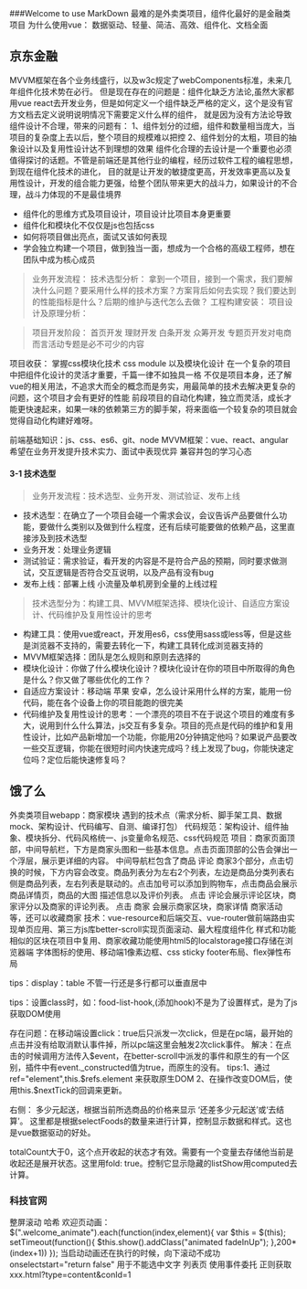 ###Welcome to use MarkDown
最难的是外卖类项目，组件化最好的是金融类项目
为什么使用vue：
数据驱动、轻量、简洁、高效、组件化、文档全面

## 京东金融
MVVM框架在各个业务线盛行，以及w3c规定了webComponents标准，未来几年组件化技术势在必行。
但是现在存在的问题是：组件化缺乏方法论,虽然大家都用vue react去开发业务，但是如何定义一个组件缺乏严格的定义，这个是没有官方文档去定义说明说明情况下需要定义什么样的组件，
就是因为没有方法论导致组件设计不合理，带来的问题有： 
1、组件划分的过细，组件和数量相当庞大，当项目的复杂度上去以后，整个项目的规模难以把控
2、组件划分的太粗，项目的抽象设计以及复用性设计达不到理想的效果
组件化合理的去设计是一个重要也必须值得探讨的话题。不管是前端还是其他行业的编程，经历过软件工程的编程思想，到现在组件化技术的进化，
目的就是让开发的敏捷度更高，开发效率更高以及复用性设计，开发的组合能力更强，给整个团队带来更大的战斗力，如果设计的不合理，战斗力体现的不是最佳境界
* 组件化的思维方式及项目设计，项目设计比项目本身更重要
* 组件化和模块化不仅仅是js也包括css
* 如何将项目做出亮点，面试又该如何表现
* 学会独立构建一个项目，做到独当一面，想成为一个合格的高级工程师，想在团队中成为核心成员   
> 业务开发流程：
> 技术选型分析：
拿到一个项目，接到一个需求，我们要解决什么问题？要采用什么样的技术方案？方案背后如何去实现？我们要达到的性能指标是什么？后期的维护与迭代怎么去做？
> 工程构建安装：
> 项目设计及原理分析：

> 项目开发阶段：
首页开发 理财开发 白条开发 众筹开发 专题页开发对电商而言活动专题是必不可少的内容

项目收获：
掌握css模块化技术 css module 以及模块化设计
在一个复杂的项目中把组件化设计的灵活才重要，千篇一律不如独具一格
不仅是项目本身，还了解vue的相关用法，不追求大而全的概念而是务实，用最简单的技术去解决更复杂的问题，这个项目才会有更好的性能
前段项目的自动化构建，独立而灵活，成长才能更快速起来，如果一味的依赖第三方的脚手架，将来面临一个较复杂的项目就会觉得自动化构建好难呀。

前端基础知识：js、css、es6、git、node
MVVM框架：vue、react、angular
希望在业务开发提升技术实力、面试中表现优异
兼容并包的学习心态

#### 3-1 技术选型
> 业务开发流程：技术选型、业务开发、测试验证、发布上线
* 技术选型：在确立了一个项目会碰一个需求会议，会议告诉产品要做什么功能，要做什么类别以及做到什么程度，还有后续可能要做的依赖产品，这里直接涉及到技术选型
* 业务开发：处理业务逻辑
* 测试验证：需求验证，看开发的内容是不是符合产品的预期，同时要求做测试，交互逻辑是否符合交互说明，以及产品有没有bug
* 发布上线：部署上线 小流量及单机房到全量的上线过程

> 技术选型分为：构建工具、MVVM框架选择、模块化设计、自适应方案设计、代码维护及复用性设计的思考
* 构建工具：使用vue或react，开发用es6，css使用sass或less等，但是这些是浏览器不支持的，需要去转化一下，构建工具转化成浏览器支持的
* MVVM框架选择：团队是怎么规则和原则去选择的
* 模块化设计：你做了什么模块化设计？模块化设计在你的项目中所取得的角色是什么？你又做了哪些优化的工作？
* 自适应方案设计：移动端 苹果 安卓，怎么设计采用什么样的方案，能用一份代码，能在各个设备上你的项目能跑的很完美
* 代码维护及复用性设计的思考：一个漂亮的项目不在于说这个项目的难度有多大，说用到什么什么算法，js交互有多复杂。项目的亮点是代码的维护和复用性设计，比如产品新增加一个功能，你能用20分钟搞定他吗？如果说产品要改一些交互逻辑，你能在很短时间内快速完成吗？线上发现了bug，你能快速定位吗？定位后能快速修复吗？

## 饿了么
外卖类项目webapp：商家模块 遇到的技术点（需求分析、脚手架工具、数据mock、架构设计、代码编写、自测、编译打包）
代码规范：架构设计、组件抽象、模块拆分、代码风格统一、js变量命名规范、css代码规范
项目：商家页面顶部，中间导航栏，下方是商家头图和一些基本信息。点击页面顶部的公告会弹出一个浮层，展示更详细的内容。
中间导航栏包含了商品 评论 商家3个部分，点击切换的时候，下方内容会改变。商品列表分为左右2个列表，左边是商品分类列表右侧是商品列表，左右列表是联动的。点击加号可以添加到购物车，点击商品会展示商品详情页，商品的大图 描述信息以及评价列表。
点击 评论会展示评论区块，商家评分以及商家的评论列表。
点击 商家 会展示商家区块，商家详情 商家活动等，还可以收藏商家
技术：vue-resource和后端交互、vue-router做前端路由实现单页应用、第三方js库better-scroll实现页面滚动、最大程度组件化 样式和功能相似的区块在项目中复用、商家收藏功能使用html5的localstorage接口存储在浏览器端
字体图标的使用、移动端1像素边框、css sticky footer布局、flex弹性布局






tips：display：table 不管一行还是多行都可以垂直居中

tips：设置class时，如：food-list-hook,(添加hook)不是为了设置样式，是为了js获取DOM使用

存在问题：在移动端设置click：true后只派发一次click，但是在pc端，最开始的点击并没有给取消默认事件掉，所以pc端这里会触发2次click事件。 
解决：在点击的时候调用方法传入$event，在better-scroll中派发的事件和原生的有一个区别，插件中有event._constructed值为true，而原生的没有。
tips:1、通过ref="element",this.$refs.element 来获取原生DOM 2、在操作改变DOM后，使用this.$nextTick的回调来更新。

右侧： 多少元起送，根据当前所选商品的价格来显示 ‘还差多少元起送’或‘去结算’。
这里都是根据selectFoods的数量来进行计算，控制显示数据和样式。这也是vue数据驱动的好处。

totalCount大于0，这个点开收起的状态才有效。需要有一个变量去存储他当前是收起还是展开状态。这里用fold: true。控制它显示隐藏的listShow用computed去计算。


### 科技官网
整屏滚动 哈希
欢迎页动画：
$(".welcome_animate").each(function(index,element){
  var $this = $(this);
  setTimeout(function(){
    $this.show().addClass("animated fadeInUp");
  },200*(index+1))
});
当启动动画还在执行的时候，向下滚动不成功
onselectstart="return false" 用于不能选中文字
列表页 使用事件委托 
正则获取xxx.html?type=content&conId=1